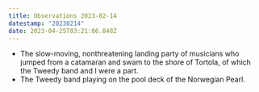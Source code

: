 ```yaml
---
title: Observations 2023-02-14
datestamp: "20230214"
date: 2023-04-25T03:21:06.848Z
---
```

- The slow-moving, nonthreatening landing party of musicians who jumped from a catamaran and swam to the shore of Tortola, of which the Tweedy band and I were a part.
- The Tweedy band playing on the pool deck of the Norwegian Pearl.